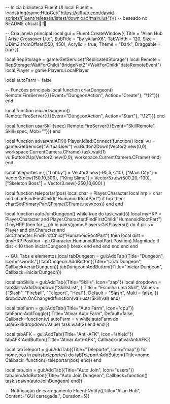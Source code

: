 -- Inicia biblioteca Fluent UI
local Fluent = loadstring(game:HttpGet("https://github.com/dawid-scripts/Fluent/releases/latest/download/main.lua"))()  -- baseado no README oficial 1

-- Cria janela principal
local gui = Fluent:CreateWindow({
    Title = "Allan Hub | Arise Crossover Lite",
    SubTitle = "by yAllanX6",
    TabWidth = 120,
    Size = UDim2.fromOffset(550, 450),
    Acrylic = true,
    Theme = "Dark",
    Draggable = true
})

local RepStorage = game:GetService("ReplicatedStorage")
local Remote = RepStorage:WaitForChild("BridgeNet2"):WaitForChild("dataRemoteEvent")
local Player = game.Players.LocalPlayer

local autoFarm = false

-- Funções principais
local function criarDungeon()
    Remote:FireServer({{{Event="DungeonAction", Action="Create"}, "\12"}})
end

local function iniciarDungeon()
    Remote:FireServer({{{Event="DungeonAction", Action="Start"}, "\12"}})
end

local function usarSkill(spec)
    Remote:FireServer({{Event="SkillRemote", Skill=spec, Mob=""}})
end

local function ativarAntiAFK()
    Player.Idled:Connect(function()
        local vu = game:GetService("VirtualUser")
        vu:Button2Down(Vector2.new(0,0), workspace.CurrentCamera.CFrame)
        task.wait(1)
        vu:Button2Up(Vector2.new(0,0), workspace.CurrentCamera.CFrame)
    end)
end

local teleportes = {
    ["Lobby"] = Vector3.new(-95,5,-210),
    ["Main City"] = Vector3.new(150,10,300),
    ["King Slime"] = Vector3.new(500,20,-100),
    ["Skeleton Boss"] = Vector3.new(-250,10,600)
}

local function teleportar(pos)
    local char = Player.Character
    local hrp = char and char:FindFirstChild("HumanoidRootPart")
    if hrp then char:SetPrimaryPartCFrame(CFrame.new(pos)) end
end

local function autoJoinDungeon()
    while true do
        task.wait(5)
        local myHRP = Player.Character and Player.Character:FindFirstChild("HumanoidRootPart")
        if myHRP then
            for _, plr in pairs(game.Players:GetPlayers()) do
                if plr ~= Player and plr.Character and plr.Character:FindFirstChild("HumanoidRootPart") then
                    local dist = (myHRP.Position - plr.Character.HumanoidRootPart.Position).Magnitude
                    if dist < 10 then iniciarDungeon() break end
                end
            end
        end
    end
end

-- GUI Tabs e elementos
local tabDungeon = gui:AddTab({Title="Dungeon", Icon="swords"})
tabDungeon:AddButton({Title="Criar Dungeon", Callback=criarDungeon})
tabDungeon:AddButton({Title="Iniciar Dungeon", Callback=iniciarDungeon})

local tabSkills = gui:AddTab({Title="Skills", Icon="zap"})
local dropdown = tabSkills:AddDropdown("SkillsList", {
    Title = "Escolha uma Skill",
    Values = {"Slash", "Fireball", "Teleport", "Heal"},
    Default = "Slash",
    Multi = false,
})
dropdown:OnChanged(function(val)
    usarSkill(val)
end)

local tabFarm = gui:AddTab({Title="Auto Farm", Icon="cpu"})
tabFarm:AddToggle({
    Title="Ativar Auto Farm",
    Default=false,
    Callback=function(v)
        autoFarm = v
        while autoFarm do
            usarSkill(dropdown.Value)
            task.wait(2)
        end
    end
})

local tabAFK = gui:AddTab({Title="Anti-AFK", Icon="shield"})
tabAFK:AddButton({Title="Ativar Anti-AFK", Callback=ativarAntiAFK})

local tabTeleport = gui:AddTab({Title="Teleporte", Icon="map"})
for nome,pos in pairs(teleportes) do
    tabTeleport:AddButton({Title=nome, Callback=function() teleportar(pos) end})
end

local tabJoin = gui:AddTab({Title="Auto Join", Icon="users"})
tabJoin:AddButton({Title="Auto Join Dungeon", Callback=function() task.spawn(autoJoinDungeon) end})

-- Notificação de carregamento
Fluent:Notify({Title="Allan Hub", Content="GUI carregada.", Duration=5})